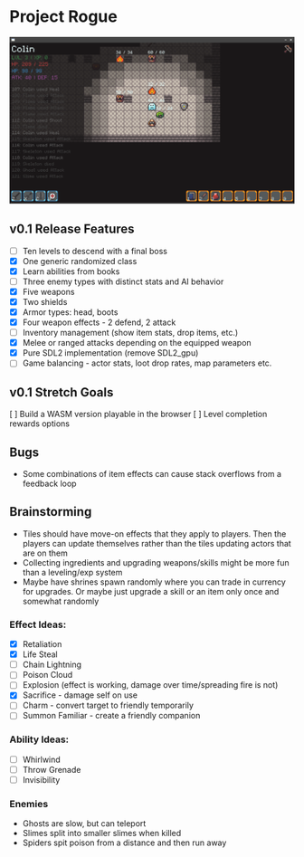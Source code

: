 # Project Rogue

![Screenshot](/assets/screenshot.png)

## v0.1 Release Features
- [ ] Ten levels to descend with a final boss
- [x] One generic randomized class
- [x] Learn abilities from books
- [ ] Three enemy types with distinct stats and AI behavior
- [x] Five weapons
- [x] Two shields
- [x] Armor types: head, boots
- [x] Four weapon effects - 2 defend, 2 attack
- [ ] Inventory management (show item stats, drop items, etc.)
- [x] Melee or ranged attacks depending on the equipped weapon
- [x] Pure SDL2 implementation (remove SDL2_gpu)
- [ ] Game balancing - actor stats, loot drop rates, map parameters etc.

## v0.1 Stretch Goals
[ ] Build a WASM version playable in the browser
[ ] Level completion rewards options

## Bugs
 - Some combinations of item effects can cause stack overflows from a feedback loop

## Brainstorming
- Tiles should have move-on effects that they apply to players. Then the players can update themselves rather than the tiles updating actors that are on them
- Collecting ingredients and upgrading weapons/skills might be more fun than a leveling/exp system
- Maybe have shrines spawn randomly where you can trade in currency for upgrades. Or maybe just upgrade a skill or an item only once and somewhat randomly

### Effect Ideas:
- [x] Retaliation
- [x] Life Steal
- [ ] Chain Lightning
- [ ] Poison Cloud
- [ ] Explosion (effect is working, damage over time/spreading fire is not)
- [x] Sacrifice - damage self on use
- [ ] Charm - convert target to friendly temporarily
- [ ] Summon Familiar - create a friendly companion

### Ability Ideas:
- [ ] Whirlwind
- [ ] Throw Grenade
- [ ] Invisibility

### Enemies
- Ghosts are slow, but can teleport
- Slimes split into smaller slimes when killed
- Spiders spit poison from a distance and then run away